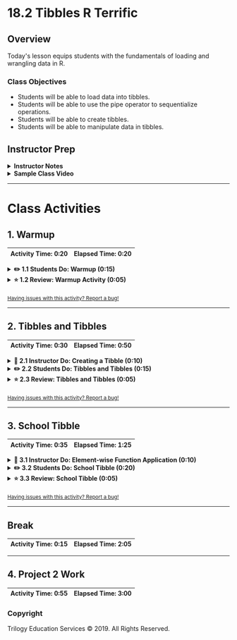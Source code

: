 # 18.2 Tibbles R Terrific

## Overview

Today's lesson equips students with the fundamentals of loading and wrangling data in R.

### Class Objectives

* Students will be able to load data into tibbles.
* Students will be able to use the pipe operator to sequentialize operations.
* Students will be able to create tibbles.
* Students will be able to manipulate data in tibbles.

## Instructor Prep

<details>
  <summary><strong>Instructor Notes</strong></summary>

* Please reference our [Student FAQ](../../../05-Instructor-Resources/README.md#unit-18-r) for answers to questions frequently asked by students of this program. If you have any recommendations for additional questions, feel free to log an issue or a pull request with your desired additions.

</details>

<details>
  <summary><strong>Sample Class Video</strong></summary>

* To view an example class lecture visit (Note video may not reflect latest lesson plan): [Class Video](https://codingbootcamp.hosted.panopto.com/Panopto/Pages/Viewer.aspx?id=ea6d9710-003c-4a48-acb3-aa6a017dd1e2)

</details>

- - -

# Class Activities

## 1. Warmup

| Activity Time:       0:20 |  Elapsed Time:      0:20  |
|---------------------------|---------------------------|

<details>
  <summary><strong>✏️ 1.1 Students Do: Warmup (0:15)</strong></summary>

* **Files**: [Activities/01-Stu_UFO_Pipes/Unsolved](Activities/01-Stu_UFO_Pipes/Unsolved)

* **Readme**: [Activities/01-Stu_UFO_Pipes/Unsolved/README.md](Activities/01-Stu_UFO_Pipes/README.md)

* In this activity, students will work with a previously seen data set on UFO sightings.

</details>

<details>
  <summary><strong>⭐ 1.2 Review: Warmup Activity (0:05)</strong></summary>

* **Files**: [Activities/01-Stu_UFO_Pipes/Solved/ufo.Rmd](Activities/01-Stu_UFO_Pipes/Solved/ufo.Rmd)

* After reading in the CSV, we can use the pipe operator to obtain the total number of rows.

  ![Images/ufo1.png](Images/ufo1.png)

  * Optional point: `nrow()` would have returned the same results.

* To obtain the number of states, territories, and provinces, as well as a list thereof:

  ![Images/ufo2.png](Images/ufo2.png)

* To obtain the average duration of UFO sightings, grouped by state, we use a series of pipes.

  ![Images/ufo3.png](Images/ufo3.png)

  * The last line, which sorts the results in descending order, has not yet been covered, and is optional.

* The same process is performed to retrieve the number of sightings by state, and the number of sightings by shape:

  ![Images/ufo4.png](Images/ufo4.png)

  ![Images/ufo5.png](Images/ufo5.png)

</details>

<sub>[Having issues with this activity? Report a bug!](https://bit.ly/2V7Ynms)</sub>

- - -
  
## 2. Tibbles and Tibbles

| Activity Time:       0:30 |  Elapsed Time:      0:50  |
|---------------------------|---------------------------|

<details>
  <summary><strong>📣 2.1 Instructor Do: Creating a Tibble (0:10)</strong></summary>

* **Files**: [Activities/02-Ins_Tibbles/Solved/tibbles.Rmd](Activities/02-Ins_Tibbles/Solved/tibbles.Rmd)

* Point out students that one of R's great strengths is that it makes it convenient to explore and manipulate data.

* Explain that tibbles are essentially the data frames familiar from Pandas, with some additional conveniences to make them easier to view and interact with.

* Explain that the objectives for this section are to learn to:

  * Use the `tibble` function to create tibbles from _column_ vectors.

  * Use the `tribble` function to create tibbles by manually passing column names and _row_ vectors.

* Explain that the next demonstration provides an example of each these.

* Open [Activities/02-Ins_Tibbles/Solved/tibbles.Rmd](Activities/02-Ins_Tibbles/Solved/tibbles.Rmd)

* Explain that the first example demonstrates how to use the `tibble` function to create a tibble.

* Emphasize that `tibble` is useful for defining tibbles on a column-by-column basis.

* Point out that `tibble` accepts a list of _named vectors_.

* Each vector's name defines a column.

* Each element in the vector creates a row.

* Ask a student to explain the shape of the `call.centers.tb` tibble.

  * Explain that the `call.centers.tb` tibble will have `City`, `Country`, `Population`, `Square.Miles`, `Population.Density`, and `Employees.Needed` columns.

* Ask a student to explain what values the first row of this tibble will contain.

  * Explain that the first row will contain the data: `"Dhaka", "Bangladesh", 14400000, 118.3, 14400000 / 118.3, (144000000 / 118.3) / 1000`.

* Point out that the final two values are _derived_ from previous columns.

* Remind students that this is useful for for defining data on a columnar basis.

* Point out that, often, we'd prefer to define data in a row-by-row basis.

* Explain that the `tribble` function provides this functionality.

* Explain that, to use `tribble`, we first pass all of the column names; then, the data for each row.

```r
market.research.tb <- tribble(
  ~Group, ~Interest, ~Show.Interest.Types, ~Age.Range, ~Retention,
  "A", "Low", c("animated", "comedy", "drama"), "14-17", 0.12,
  "B", "High", c("action", "suspenseful", "edgy"), "18-35", 0.87,
  "C", "Medium", c("current events", "reality", "crime", "mystery"), "36-65", 0.37,
  "D", "Low", c("current events", "crime", "thriller"), "66-99", 0.01
)
```

* Point out that each column name is preceded by a tilde (`~`).

* Point out that an entry in a row can contain a vector.

  * Point out that `c("animated", "comedy", "drama")` is a _vector_, which is the first row's _single_ value for the `Show.Interest.Types` column.

* Point out that both of these methods require that we pass data to `tibble` or `tribble` either manually or programmatically.

* Point out that a lot of our data will come from _files_.

* Explain that R, like Python, provides a simple function for loading data from a file into a tibble.

```r
simple.data.tb <-
  read_tsv("simpledata.tsv")
```

* Explain that this will read the data in `simpledata.tsv` into a tibble.

  * Explain that a TSV file is the same as a CSV file, except it uses a _tab_ character instead of a comma to separate entries.

* Explain that we can also use `read.table` to load TSV files.

```r
simple.data.tb <-
  read.table("simpledata.tsv")
```

* Remind students that, in order to use relative paths to load files, they must set their working directory properly.

  * For example, if `simpledata.tsv` lives in `~/Documents`, we must run: `setwd("~/Documents")` for the above call to `read_tsv` to work.

* Explain that this covers three of the most common methods for creating tibbles in R.

* Take a moment to address remaining questions before proceeding.

</details>

<details>
  <summary><strong>✏️ 2.2 Students Do: Tibbles and Tibbles (0:15)</strong></summary>

* **Files**: [Activities/03-Stu_Tibbles_and_Tibbles/Unsolved](Activities/03-Stu_Tibbles_and_Tibbles/Unsolved)

* **Readme**: [Activities/03-Stu_Tibbles_and_Tibbles/Unsolved/README.md](Activities/03-Stu_Tibbles_and_Tibbles/README.md)

* In this activity, students will create their own Tibbles, first by columns, then by rows.

</details>

<details>
  <summary><strong>⭐ 2.3 Review: Tibbles and Tibbles (0:05)</strong></summary>

* **Files**: [Activities/03-Stu_Tibbles_and_Tibbles/Solved/tibbles_and_tibbles.Rmd](Activities/03-Stu_Tibbles_and_Tibbles/Solved/tibbles_and_tibbles.Rmd)

* The `tibble()` method is used to create a new tibble.

  ![Images/create1.png](Images/create1.png)

* Ask a student which columns are defined here:

  * `name`, `current_age`, and `years_left`

* The `years_left` column is calculated by subtracting the `current_age` of each row from 25.

* Next, the `tribble()` method is used to create a second Tibble, this time by rows:

  ![Images/create2.png](Images/create2.png)

  * The columns are first defined, and are preceded by `~`, a tilde.
  * Then each row is defined.

* The `add_row()` method adds a new row to a Tibble:

  ![Images/create3.png](Images/create3.png)

* Similarly, `add_column()` adds a column to an existing Tibble:

  ![Images/create4.png](Images/create4.png)

* Finally, the columns of a Tibble can be rearranged simply with a vector of the columns in the desired order:

  ![Images/create5.png](Images/create5.png)

  * Remind the class that indexing in R begins at one, not zero.

</details>

<sub>[Having issues with this activity? Report a bug!](https://bit.ly/34k1Rq2)</sub>

- - -
  
## 3. School Tibble

| Activity Time:       0:35 |  Elapsed Time:      1:25  |
|---------------------------|---------------------------|

<details>
  <summary><strong>📣 3.1 Instructor Do: Element-wise Function Application (0:10)</strong></summary>

* **Files**: [Activities/04-Ins_Apply/Solved/apply.Rmd](Activities/04-Ins_Apply/Solved/apply.Rmd)

#### Motivation

* Point out that we'll often want to transform the elements of a list on a per-element basis.

  * For example, we might want to convert a vector containing temperatures measured in Celsius to temperatures in Fahrenheit.

  * Point out that we would want to update each element in this vector individually—i.e., on an _element-wise_ basis.

```r
celsius <- c(0, -2, 0, 5.2, 5.4)
```

* Ask a student how they might convert `celsius` to a vector containing temperatures in Fahrenheit.

  * Tell students they may assume they have a function, called `toFahrenheit`, which accepts a celsius value and returns that value in Fahrenheit.

* Explain that we could achieve this using a `for` loop.

* Explain that this is a valid solution, but adds a lot of "visual noise" for such a simple task.

```r
fahrenheit <- numeric()
for (i in 1:length(celsius)) {
  temperature_fahrenheit <- toFahrenheit(celsius[i])
  fahrenheit[i] <- temperature_fahrenheit
}
```

* Point out that we'd prefer to be able to express this task more concisely.

* Explain that R's `sapply` functions allow us to do just this.

```r
fahrenheit <- sapply(celsius, toFahrenheit)
```

#### Explanation

* Explain that, when called, `sapply` will apply `toFahrenheit` to every element in `celsius`, and store the resulting vector in `fahrenheit`.

* Point out that `sapply` accepts two arguments:

  * A list or vector to apply a function to; and

  * The function to apply to each element.

* Explain that, if students need to apply a function to elements of a list/vector, but get a _list_ instead of a _vector_ as a return value, they can use `lapply` instead.

```r
fahrenheit <- lapply(celsius, toFahrenheit)
```

* Explain that students should use `lapply` when they know they specifically need a list data type. Otherwise, they should defer to `sapply`.

* Students will have a chance to practice `sapply()` in the next activity.

</details>

<details>
  <summary><strong>✏️ 3.2 Students Do: School Tibble (0:20)</strong></summary>

* **Files**: [Activities/05-School_Tibble/Unsolved](Activities/05-School_Tibble/Unsolved)

* **Readme**: [Activities/05-School_Tibble/Unsolved/README.md](Activities/05-School_Tibble/README.md)

* In this activity, students will recreate parts of the pandas homework--this time in R.

</details>

<details>
  <summary><strong>⭐ 3.3 Review: School Tibble (0:05)</strong></summary>

* **Files**: [Activities/05-School_Tibble/Solved/school_tibble.Rmd](Activities/05-School_Tibble/Solved/school_tibble.Rmd)

* In this activity, students will create two Tibbles: the first by joining two CSV files together then filtering for data. The second is assembled from scratch using the `tribble()` method.

* In creating the first Tibble, the two CSV files are first joined on the `school_name` column:

  ![Images/school1.png](Images/school1.png)

* A new Tibble, `school_summary.tb`, is created after a series of operations that groups the rows by `type` and `school_name`:

  ![Images/school2.png](Images/school2.png)

* Remind the class that despite some differences between Python and R, knowing Python and pandas made learning R considerably faster.

</details>

<sub>[Having issues with this activity? Report a bug!](https://bit.ly/2JOu3rK)</sub>

- - -

## Break

| Activity Time:       0:15 |  Elapsed Time:      2:05  |
|---------------------------|---------------------------|

- - -

## 4. Project 2 Work

| Activity Time:       0:55 |  Elapsed Time:      3:00  |
|---------------------------|---------------------------|

### Copyright

Trilogy Education Services © 2019. All Rights Reserved.

